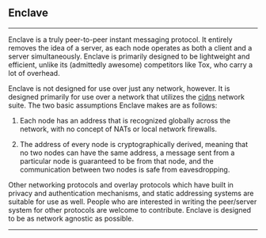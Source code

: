 ## **Enclave**

---

Enclave is a truly peer-to-peer instant messaging protocol. It entirely removes the idea of a server, as each node operates as both a client and a server simultaneously. Enclave is primarily designed to be lightweight and efficient, unlike its (admittedly awesome) competitors like Tox, who carry a lot of overhead.

Enclave is not designed for use over just any network, however. It is designed primarily for use over a network that utilizes the [cjdns](https://github.com/cjdelisle/cjdns) network suite. The two basic assumptions Enclave makes are as follows:

1. Each node has an address that is recognized globally across the network, with no concept of NATs or local network firewalls.

2. The address of every node is cryptographically derived, meaning that no two nodes can have the same address, a message sent from a particular node is guaranteed to be from that node, and the communication between two nodes is safe from eavesdropping.

Other networking protocols and overlay protocols which have built in privacy and authentication mechanisms, and static addressing systems are suitable for use as well. People who are interested in writing the peer/server system for other protocols are welcome to contribute. Enclave is designed to be as network agnostic as possible.

---
